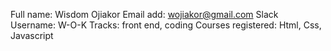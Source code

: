 Full name: Wisdom Ojiakor
Email add: wojiakor@gmail.com
Slack Username: W-O-K
Tracks: front end, coding
Courses registered: Html, Css, Javascript
